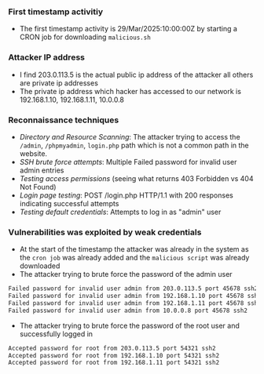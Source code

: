 ### First timestamp activitiy  
- The first timestamp activity is 29/Mar/2025:10:00:00Z by starting a CRON job for downloading `malicious.sh`

### Attacker IP address
- I find 203.0.113.5 is the actual public ip address of the attacker all others are private ip addresses
- The private ip address which hacker has accessed to our network is 192.168.1.10, 192.168.1.11, 10.0.0.8

### Reconnaissance techniques
- *Directory and Resource Scanning*: The attacker trying to access the `/admin`, `/phpmyadmin`, `login.php`  path which is not a common path in the website.
- *SSH brute force attempts*: Multiple Failed password for invalid user admin entries
- *Testing access permissions* (seeing what returns 403 Forbidden vs 404 Not Found)
- *Login page testing*: POST /login.php HTTP/1.1 with 200 responses indicating successful attempts
- *Testing default credentials*: Attempts to log in as "admin" user

### Vulnerabilities was exploited by weak credentials
- At the start of the timestamp the attacker was already in the system as the `cron job` was already added and the `malicious script` was already downloaded
- The attacker trying to brute force the password of the admin user
```zsh
Failed password for invalid user admin from 203.0.113.5 port 45678 ssh2
Failed password for invalid user admin from 192.168.1.10 port 45678 ssh2
Failed password for invalid user admin from 192.168.1.11 port 45678 ssh2
Failed password for invalid user admin from 10.0.0.8 port 45678 ssh2
```
- The attacker trying to brute force the password of the root user and successfully logged in
```zsh
Accepted password for root from 203.0.113.5 port 54321 ssh2
Accepted password for root from 192.168.1.10 port 54321 ssh2
Accepted password for root from 192.168.1.11 port 54321 ssh2
```
